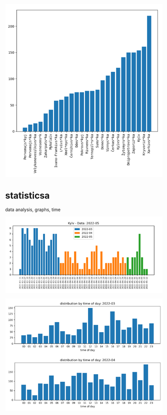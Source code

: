 ![statisticsa image](https://github.com/shrimo/statisticsa/blob/main/statisticsa_01.png)
# statisticsa
data analysis, graphs, time

![statisticsa image](https://github.com/shrimo/statisticsa/blob/main/sc.png)

![statisticsa image](https://github.com/shrimo/statisticsa/blob/main/dist.png)
